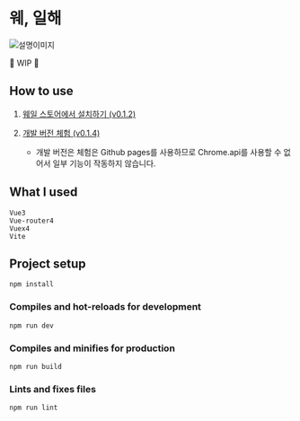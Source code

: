# 웨, 일해

![설명이미지](https://user-images.githubusercontent.com/66160055/214256892-ff54a462-063a-4897-b9e2-8783df8cdc86.png)

🚧 WIP 🚧

## How to use
1. [웨일 스토어에서 설치하기 (v0.1.2)](https://store.whale.naver.com/detail/gmpkjmenbbmjcmcjpclkedbfbhmogbhp)

2. [개발 버전 체험 (v0.1.4)](https://hibixby.github.io/WhaleHae/)

     - 개발 버전은 체험은 Github pages를 사용하므로 Chrome.api를 사용할 수 없어서 일부 기능이 작동하지 않습니다.

## What I used

```
Vue3
Vue-router4
Vuex4
Vite
```

## Project setup

```
npm install
```

### Compiles and hot-reloads for development

```
npm run dev
```

### Compiles and minifies for production

```
npm run build
```

### Lints and fixes files

```
npm run lint
```

